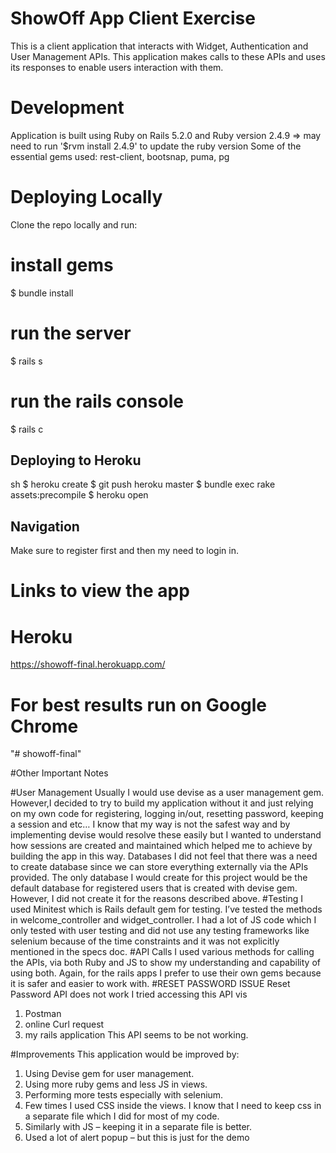 # ShowOff App Client Exercise

This is a client application that interacts with Widget, Authentication and User Management APIs.
This application makes calls to these APIs and uses its responses to enable users interaction with them. 

# Development
Application is built using Ruby on Rails 5.2.0 and Ruby version 2.4.9
=> may need to run '$rvm install 2.4.9' to update the ruby version
Some of the essential gems used: rest-client, bootsnap, puma, pg

# Deploying Locally
Clone the repo locally and run:

# install gems
$ bundle install

# run the server
$ rails s

# run the rails console
$ rails c

## Deploying to Heroku

sh
$ heroku create
$ git push heroku master
$ bundle exec rake assets:precompile
$ heroku open
 

## Navigation
Make sure to register first and then my need to login in.


# Links to view the app
# Heroku
https://showoff-final.herokuapp.com/

# For best results run on Google Chrome

"# showoff-final" 


#Other Important Notes

#User Management
Usually I would use devise as a user management gem. However,I decided to try to build my application without it and just relying on my own code for registering, logging in/out, resetting password, keeping a session and etc… I know that my way is not the safest way and by implementing devise would resolve these easily but I wanted to understand how sessions are created and maintained which helped me to achieve by building the app in this way.
Databases
I did not feel that there was a need to create database since we can store everything externally via the APIs provided. The only database I would create for this project would be the default database for registered users that is created with devise gem. However, I did not create it for the reasons described above.
#Testing
I used Minitest which is Rails default gem for testing.
I’ve tested the methods in welcome_controller and widget_controller.
I had a lot of JS code which I only tested with user testing and did not use any testing frameworks like selenium because of the time constraints and it was not explicitly mentioned in the specs doc.
#API Calls
I used various methods for calling the APIs, via both Ruby and JS to show my understanding and capability of using both. Again, for the rails apps I prefer to use their own gems because it is safer and easier to work with.
#RESET PASSWORD ISSUE
Reset Password API does not work
I tried accessing this API vis
1.	Postman
2.	online Curl request
3.	my rails application
This API seems to be not working.

#Improvements
This application would be improved by:
1.	Using Devise gem for user management.
2.	Using more ruby gems and less JS in views.
3.	Performing more tests especially with selenium.
4.	Few times I used CSS inside the views. I know that I need to keep css in a separate file which I did for most of my code.
5.	Similarly with JS – keeping it in a separate file is better.
6.	Used a lot of alert popup – but this is just for the demo

